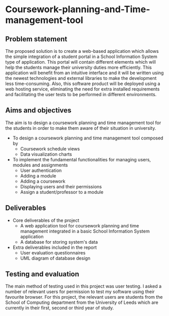 # Coursework-planning-and-Time-management-tool

## Problem statement
The proposed solution is to create a web-based application which allows the simple integration of a student portal in a School Information System type of application. This portal will contain different elements which will help the students manage their university duties more efficiently. This application will benefit from an intuitive interface and it will be written using the newest technologies and external libraries to make the development less time-consuming. Also, this software product will be deployed using a web hosting service, eliminating the need for extra installed requirements and facilitating the user tests to be performed in different environments.

## Aims and objectives
The aim is to design a coursework planning and time management tool for the students in order to make them aware of their situation in university.
* To design a coursework planning and time management tool composed by
    - Coursework schedule views
    - Data visualization charts
* To implement the fundamental functionalities for managing users, modules and assignments
    - User authentication
    - Adding a module
    - Adding a coursework
    - Displaying users and their permissions
    - Assign a student/professor to a module

## Deliverables

* Core deliverables of the project
    - A web application tool for coursework planning and time management integrated in a basic School Information System application
    - A database for storing system's data
* Extra deliverables included in the report
    - User evaluation questionnaires
    - UML diagram of database design

## Testing and evaluation
The main method of testing used in this project was user testing. I asked a number of relevant users for permission to test my software using their favourite browser. For this project, the relevant users are students from the School of Computing department from the University of Leeds which are currently in their first, second or third year of study.
